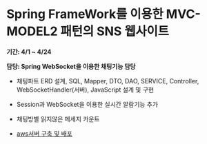 Spring FrameWork를 이용한 MVC-MODEL2 패턴의 SNS 웹사이트
==

**기간: 4/1 ~ 4/24**

**담당: Spring WebSocket을 이용한 채팅기능 담당**


- 채팅파트 ERD 설계, SQL, Mapper, DTO, DAO, SERVICE, Controller, WebSocketHandler(서버), JavaScript 설계 및 구현


- Session과 WebSocket을 이용한 실시간 알람기능 추가


- 채팅방별 읽지않은 메세지 카운트

- [aws서버 구축 및 배포](http://13.125.189.179:8080/willstagram/sign_in)



